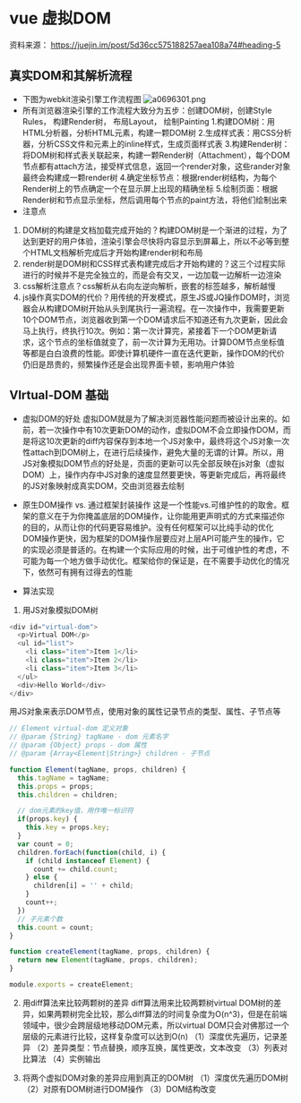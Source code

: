 # vue 虚拟DOM
资料来源： https://juejin.im/post/5d36cc575188257aea108a74#heading-5
## 真实DOM和其解析流程
- 下图为webkit渲染引擎工作流程图
![a0696301.png](:storage/eb6912af-aa78-403d-b253-2e9d828a9b8c/a0696301.png)
- 所有浏览器渲染引擎的工作流程大致分为五步：创建DOM树，创建Style Rules， 构建Render树， 布局Layout， 绘制Painting
 1.构建DOM树：用HTML分析器，分析HTML元素，构建一颗DOM树
 2.生成样式表：用CSS分析器，分析CSS文件和元素上的inline样式，生成页面样式表
 3.构建Render树：将DOM树和样式表关联起来，构建一颗Render树（Attachment），每个DOM节点都有attach方法，接受样式信息，返回一个render对象，这些rander对象最终会构建成一颗render树
 4.确定坐标节点：根据render树结构，为每个Render树上的节点确定一个在显示屏上出现的精确坐标
 5.绘制页面：根据Render树和节点显示坐标，然后调用每个节点的paint方法，将他们绘制出来
- 注意点
 1. DOM树的构建是文档加载完成开始的？构建DOM树是一个渐进的过程，为了达到更好的用户体验，渲染引擎会尽快将内容显示到屏幕上，所以不必等到整个HTML文档解析完成后才开始构建render树和布局
 2. render树是DOM树和CSS样式表构建完成后才开始构建的？这三个过程实际进行的时候并不是完全独立的，而是会有交叉，一边加载一边解析一边渲染
 3. css解析注意点？css解析从右向左逆向解析，嵌套的标签越多，解析越慢
 4. js操作真实DOM的代价？用传统的开发模式，原生JS或JQ操作DOM时，浏览器会从构建DOM树开始从头到尾执行一遍流程。在一次操作中，我需要更新10个DOM节点，浏览器收到第一个DOM请求后不知道还有九次更新，因此会马上执行，终执行10次。例如：第一次计算完，紧接着下一个DOM更新请求，这个节点的坐标值就变了，前一次计算为无用功。计算DOM节点坐标值等都是白白浪费的性能。即使计算机硬件一直在迭代更新，操作DOM的代价仍旧是昂贵的，频繁操作还是会出现界面卡顿，影响用户体验

## VIrtual-DOM 基础
- 虚拟DOM的好处
虚拟DOM就是为了解决浏览器性能问题而被设计出来的。如前，若一次操作中有10次更新DOM的动作，虚拟DOM不会立即操作DOM，而是将这10次更新的diff内容保存到本地一个JS对象中，最终将这个JS对象一次性attach到DOM树上，在进行后续操作，避免大量的无谓的计算。所以，用JS对象模拟DOM节点的好处是，页面的更新可以先全部反映在js对象（虚拟DOM）上，操作内存中JS对象的速度显然要更快，等更新完成后，再将最终的JS对象映射成真实DOM，交由浏览器去绘制

- 原生DOM操作 vs. 通过框架封装操作
这是一个性能vs.可维护性的的取舍。框架的意义在于为你掩盖底层的DOM操作，让你能用更声明式的方式来描述你的目的，从而让你的代码更容易维护。没有任何框架可以比纯手动的优化DOM操作更快，因为框架的DOM操作层要应对上层API可能产生的操作，它的实现必须是普适的。在构建一个实际应用的时候，出于可维护性的考虑，不可能为每一个地方做手动优化。框架给你的保证是，在不需要手动优化的情况下，依然可有拥有过得去的性能


- 算法实现
1. 用JS对象模拟DOM树
```javascript
<div id="virtual-dom">
  <p>Virtual DOM</p>
  <ul id="list">
    <li class="item">Item 1</li>
    <li class="item">Item 2</li>
    <li class="item">Item 3</li>
  </ul>
  <div>Hello World</div>
</div>
```
用JS对象来表示DOM节点，使用对象的属性记录节点的类型、属性、子节点等

```javascript
// Element virtual-dom 定义对象
// @param {String} tagName - dom 元素名字
// @param {Object} props - dom 属性
// @param {Array<Element|String>} children - 子节点

function Element(tagName, props, children) {
  this.tagName = tagName;
  this.props = props;
  this.children = children;

  // dom元素的key值，用作唯一标识符
  if(props.key) {
    this.key = props.key;
  }
  var count = 0;
  children.forEach(function(child, i) {
    if (child instanceof Element) {
      count += child.count;
    } else {
      children[i] = '' + child;
    }
    count++;
  })
  // 子元素个数
  this.count = count;
}

function createElement(tagName, props, children) {
  return new Element(tagName, props, children);
}

module.exports = createElement;
```

2. 用diff算法来比较两颗树的差异
diff算法用来比较两颗树virtual DOM树的差异，如果两颗树完全比较，那么diff算法的时间复杂度为O(n^3)，但是在前端领域中，很少会跨层级地移动DOM元素，所以virtual DOM只会对佛那过一个层级的元素进行比较，这样复杂度可以达到O(n)
（1）深度优先遍历，记录差异
（2）差异类型：节点替换，顺序互换，属性更改，文本改变
（3）列表对比算法
（4）实例输出

3. 将两个虚拟DOM对象的差异应用到真正的DOM树
（1）深度优先遍历DOM树
（2）对原有DOM树进行DOM操作
（3）DOM结构改变